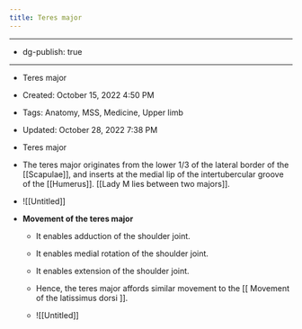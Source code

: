 ```yaml
---
title: Teres major
---
```


- --

- dg-publish: true

- --

- Teres major

- Created: October 15, 2022 4:50 PM

- Tags: Anatomy, MSS, Medicine, Upper limb

- Updated: October 28, 2022 7:38 PM

- Teres major

- The teres major originates from the lower 1/3 of the lateral border of the [[Scapulae]], and inserts at the medial lip of the intertubercular groove of the [[Humerus]]. [[Lady M lies between two majors]].

- ![[Untitled]]

- ******************************************************Movement of the teres major******************************************************
	 - It enables adduction of the shoulder joint.

	 - It enables medial rotation of the shoulder joint.

	 - It enables extension of the shoulder joint.

	 - Hence, the teres major affords similar movement to the [[                                                                Movement of the latissimus dorsi                                                                ]].

	 - ![[Untitled]]
